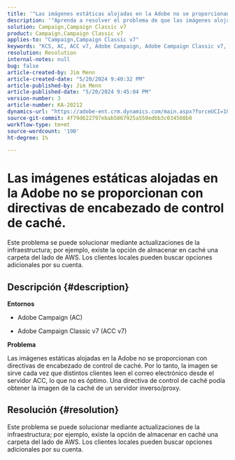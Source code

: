 ```yaml
---
title: '"Las imágenes estáticas alojadas en la Adobe no se proporcionan con las directivas de encabezado de control de caché".'
description: '"Aprenda a resolver el problema de que las imágenes alojadas por la Adobe no se proporcionan con directivas de encabezado de control de caché en Campaign".'
solution: Campaign,Campaign Classic v7
product: Campaign,Campaign Classic v7
applies-to: "Campaign,Campaign Classic v7"
keywords: "KCS, AC, ACC v7, Adobe Campaign, Adobe Campaign Classic v7, Resolución de problemas, imágenes estáticas, alojadas, directivas de encabezado de control de caché"
resolution: Resolution
internal-notes: null
bug: false
article-created-by: Jim Menn
article-created-date: "5/20/2024 9:40:32 PM"
article-published-by: Jim Menn
article-published-date: "5/20/2024 9:45:04 PM"
version-number: 3
article-number: KA-20212
dynamics-url: "https://adobe-ent.crm.dynamics.com/main.aspx?forceUCI=1&pagetype=entityrecord&etn=knowledgearticle&id=cfc16d93-f116-ef11-9f8a-6045bd006268"
source-git-commit: 4f79d622797ebab5867925a550edbb3c034508b0
workflow-type: tm+mt
source-wordcount: '190'
ht-degree: 1%

---
```


# Las imágenes estáticas alojadas en la Adobe no se proporcionan con directivas de encabezado de control de caché.


Este problema se puede solucionar mediante actualizaciones de la infraestructura; por ejemplo, existe la opción de almacenar en caché una carpeta del lado de AWS. Los clientes locales pueden buscar opciones adicionales por su cuenta.

## Descripción {#description}


<b>Entornos</b>

- Adobe Campaign (AC)

- Adobe Campaign Classic v7 (ACC v7)

<b>Problema</b>

Las imágenes estáticas alojadas en la Adobe no se proporcionan con directivas de encabezado de control de caché. Por lo tanto, la imagen se sirve cada vez que distintos clientes leen el correo electrónico desde el servidor ACC, lo que no es óptimo. Una directiva de control de caché podía obtener la imagen de la caché de un servidor inverso/proxy.


## Resolución {#resolution}


Este problema se puede solucionar mediante actualizaciones de la infraestructura; por ejemplo, existe la opción de almacenar en caché una carpeta del lado de AWS. Los clientes locales pueden buscar opciones adicionales por su cuenta.
